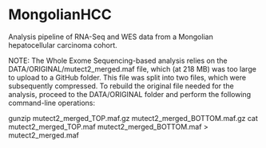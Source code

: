# MongolianHCC
Analysis pipeline of RNA-Seq and WES data from a Mongolian hepatocellular carcinoma cohort.

NOTE: The Whole Exome Sequencing-based analysis relies on the DATA/ORIGINAL/mutect2_merged.maf file, which (at 218 MB) was too large to upload to a GitHub folder. This file was split into two files, which were subsequently compressed. To rebuild the original file needed for the analysis, proceed to the DATA/ORIGINAL folder and perform the following command-line operations:

gunzip mutect2_merged_TOP.maf.gz mutect2_merged_BOTTOM.maf.gz
cat mutect2_merged_TOP.maf mutect2_merged_BOTTOM.maf > mutect2_merged.maf
